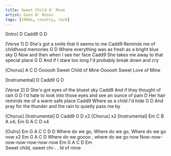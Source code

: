 ```yaml
---
title: Sweet Child O' Mine
artist: Guns N' Roses
tags: [1980s, country, rock]
---
```

[Intro] D Cadd9 G D

[Verse 1]
D
She's got a smile that it seems to me
Cadd9
Reminds me of childhood memories
       G                                         D
Where everything was as fresh as a bright blue sky
D
Now and then when I see her face 
    Cadd9
She takes me away to that special place 
           G                                        D
And if I stare too long I'd probably break down and cry 

[Chorus]
A    C                   D
Oooooh Sweet Child of Mine
Oooooh Sweet Love of Mine

[Instrumental] D Cadd9 G D

[Verse 2]
D
She's got eyes of the bluest sky
Cadd9
And if they thought of rain 
G                                     D
I'd hate to look into those eyes and see an ounce of pain
D
Her hair reminds me of a warm safe place
      Cadd9
Where as a child I'd hide
     G                                      D
And pray for the thunder and the rain to quietly pass me by 

[Chorus]
[Instrumental] D Cadd9 G D x2
[Chorus] x2
[Instrumental] Em C B A x4; Em G A C D x4
 
[Outro]
Em              G               A                 C C D D
Where do we go, Where do we go, Where do we go now        x2
Em             G     A                  C           D
Where do we goooo , where do we go now Now-now-now-now-now-now-now
Em     G             A C D      Em  
Sweet child, sweet chi-. . ld of mine